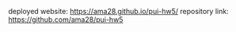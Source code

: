 deployed website: https://ama28.github.io/pui-hw5/
repository link: https://github.com/ama28/pui-hw5
